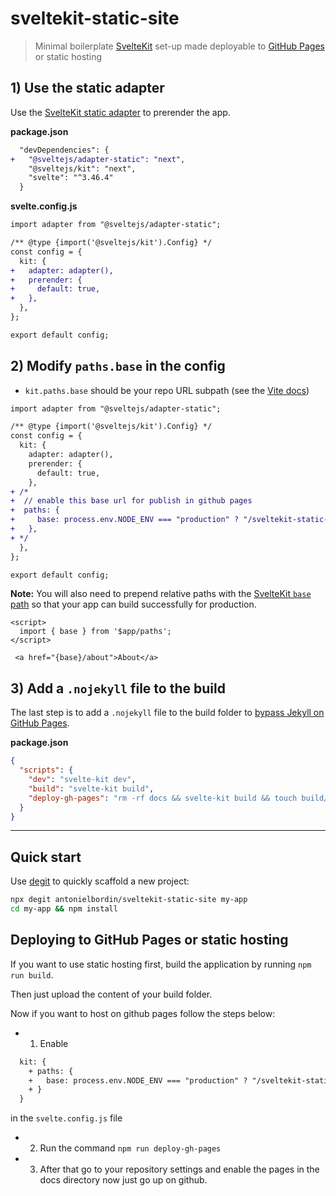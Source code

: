 # sveltekit-static-site

> Minimal boilerplate [SvelteKit](https://kit.svelte.dev/) set-up made deployable to [GitHub Pages](https://username.github.io/sveltekit-static-site/) or static hosting


## 1) Use the static adapter

Use the [SvelteKit static adapter](https://github.com/sveltejs/kit/tree/master/packages/adapter-static) to prerender the app.

**package.json**

```diff
  "devDependencies": {
+   "@sveltejs/adapter-static": "next",
    "@sveltejs/kit": "next",
    "svelte": "^3.46.4"
  }
```

**svelte.config.js**

```diff
import adapter from "@sveltejs/adapter-static";

/** @type {import('@sveltejs/kit').Config} */
const config = {
  kit: {
+   adapter: adapter(),
+   prerender: {
+     default: true,
+   },
  },
};

export default config;

```

## 2) Modify `paths.base` in the config

- `kit.paths.base` should be your repo URL subpath (see the [Vite docs](https://vitejs.dev/guide/static-deploy.html#github-pages))

```diff
import adapter from "@sveltejs/adapter-static";

/** @type {import('@sveltejs/kit').Config} */
const config = {
  kit: {
    adapter: adapter(),
    prerender: {
      default: true,
    },
+ /*  
+  // enable this base url for publish in github pages  
+  paths: {
+     base: process.env.NODE_ENV === "production" ? "/sveltekit-static-site" : "",
+   },
+ */
  },
};

export default config;

```

**Note:** You will also need to prepend relative paths with the [SvelteKit `base` path](https://kit.svelte.dev/docs/modules#$app-paths) so that your app can build successfully for production.

```svelte
<script>
  import { base } from '$app/paths';
</script>

 <a href="{base}/about">About</a>
```

## 3) Add a `.nojekyll` file to the build

The last step is to add a `.nojekyll` file to the build folder to [bypass Jekyll on GitHub Pages](https://github.blog/2009-12-29-bypassing-jekyll-on-github-pages/).

**package.json**

```json
{
  "scripts": {
    "dev": "svelte-kit dev",
    "build": "svelte-kit build",
    "deploy-gh-pages": "rm -rf docs && svelte-kit build && touch build/.nojekyll && cp -r build docs"
  }
}
```

---

## Quick start

Use [degit](https://github.com/Rich-Harris/degit) to quickly scaffold a new project:

```sh
npx degit antonielbordin/sveltekit-static-site my-app
cd my-app && npm install
```

## Deploying to GitHub Pages or static hosting

If you want to use static hosting first, 
build the application by running `npm run build`.

Then just upload the content of your build folder.

Now if you want to host on github pages follow the steps below:

- 1) Enable 

```diff
  kit: {
    + paths: {
    +   base: process.env.NODE_ENV === "production" ? "/sveltekit-static-site" : "",
    + }
  }
```

in the `svelte.config.js` file

- 2) Run the command `npm run deploy-gh-pages`

- 3) After that go to your repository settings and enable the pages in the docs directory now just go up on github.
